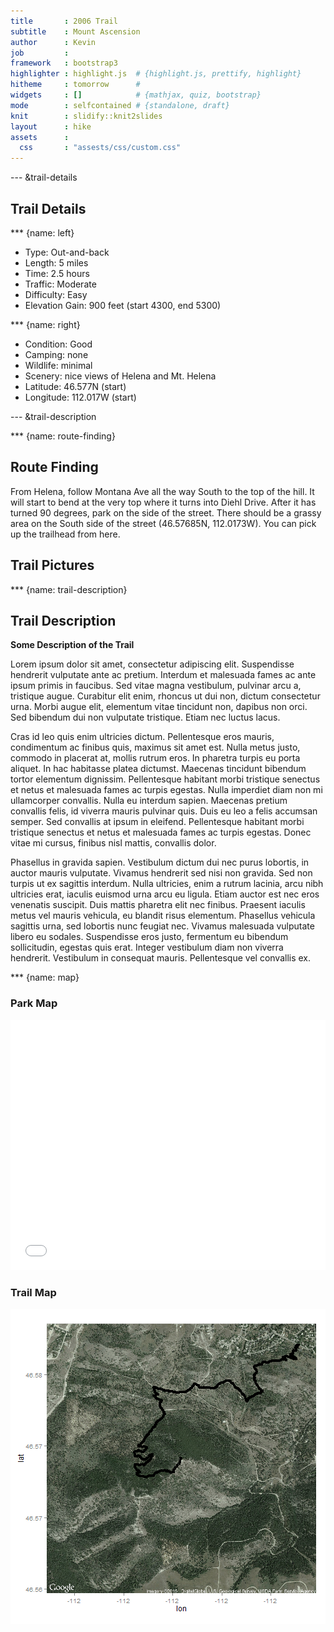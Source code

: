 ```yaml
---
title       : 2006 Trail
subtitle    : Mount Ascension
author      : Kevin
job         : 
framework   : bootstrap3    
highlighter : highlight.js  # {highlight.js, prettify, highlight}
hitheme     : tomorrow      # 
widgets     : []            # {mathjax, quiz, bootstrap}
mode        : selfcontained # {standalone, draft}
knit        : slidify::knit2slides
layout      : hike
assets      :
  css       : "assests/css/custom.css"
---
```



--- &trail-details
## Trail Details

*** {name: left}
* Type: Out-and-back
* Length: 5 miles
* Time: 2.5 hours
* Traffic: Moderate
* Difficulty: Easy
* Elevation Gain: 900 feet (start 4300, end 5300)

*** {name: right}
* Condition: Good
* Camping: none
* Wildlife: minimal
* Scenery: nice views of Helena and Mt. Helena
* Latitude: 46.577N (start) 
* Longitude: 112.017W (start)

--- &trail-description

*** {name: route-finding}
## Route Finding
From Helena, follow Montana Ave all the way South to the top of the hill.  It will start to bend at the very top where it turns into Diehl Drive.  After it has turned 90 degrees, park on the side of the street.  There should be a grassy area on the South side of the street (46.57685N, 112.0173W).  You can pick up the trailhead from here.

## Trail Pictures


*** {name: trail-description}
## Trail Description

**Some Description of the Trail**

Lorem ipsum dolor sit amet, consectetur adipiscing elit. Suspendisse hendrerit vulputate ante ac pretium. Interdum et malesuada fames ac ante ipsum primis in faucibus. Sed vitae magna vestibulum, pulvinar arcu a, tristique augue. Curabitur elit enim, rhoncus ut dui non, dictum consectetur urna. Morbi augue elit, elementum vitae tincidunt non, dapibus non orci. Sed bibendum dui non vulputate tristique. Etiam nec luctus lacus.

Cras id leo quis enim ultricies dictum. Pellentesque eros mauris, condimentum ac finibus quis, maximus sit amet est. Nulla metus justo, commodo in placerat at, mollis rutrum eros. In pharetra turpis eu porta aliquet. In hac habitasse platea dictumst. Maecenas tincidunt bibendum tortor elementum dignissim. Pellentesque habitant morbi tristique senectus et netus et malesuada fames ac turpis egestas. Nulla imperdiet diam non mi ullamcorper convallis. Nulla eu interdum sapien. Maecenas pretium convallis felis, id viverra mauris pulvinar quis. Duis eu leo a felis accumsan semper. Sed convallis at ipsum in eleifend. Pellentesque habitant morbi tristique senectus et netus et malesuada fames ac turpis egestas. Donec vitae mi cursus, finibus nisl mattis, convallis dolor.

Phasellus in gravida sapien. Vestibulum dictum dui nec purus lobortis, in auctor mauris vulputate. Vivamus hendrerit sed nisi non gravida. Sed non turpis ut ex sagittis interdum. Nulla ultricies, enim a rutrum lacinia, arcu nibh ultricies erat, iaculis euismod urna arcu eu ligula. Etiam auctor est nec eros venenatis suscipit. Duis mattis pharetra elit nec finibus. Praesent iaculis metus vel mauris vehicula, eu blandit risus elementum. Phasellus vehicula sagittis urna, sed lobortis nunc feugiat nec. Vivamus malesuada vulputate libero eu sodales. Suspendisse eros justo, fermentum eu bibendum sollicitudin, egestas quis erat. Integer vestibulum diam non viverra hendrerit. Vestibulum in consequat mauris. Pellentesque vel convallis ex.

*** {name: map}

### Park Map
<iframe src=' assets/fig/overview.html ' scrolling='no' frameBorder='0' seamless class='rChart leaflet ' id=iframe- chart1bd0793646e3 ></iframe> <style>iframe.rChart{ width: 100%; height: 400px;}</style>

### Trail Map
![plot of chunk ascension](assets/fig/ascension.png) 








